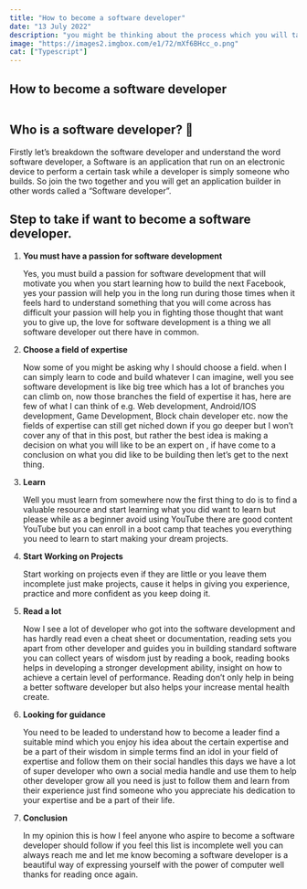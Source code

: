 ```yaml
---
title: "How to become a software developer"
date: "13 July 2022"
description: "you might be thinking about the process which you will take to start your software development career well i have something that just might help you find your stand."
image: "https://images2.imgbox.com/e1/72/mXf6BHcc_o.png"
cat: ["Typescript"]
---
```


<h2 class="blog-title">How to become a software developer</h2>

<div class="blog-image">
  <img src="https://images2.imgbox.com/e1/72/mXf6BHcc_o.png" alt="">
  <!-- <text>Image from wallpareflare<text> -->
</div>

<h2 class="blog-title small ">Who is a software developer? 🚀</h2>

<p>
Firstly let’s breakdown the software developer and understand the word software developer, a Software is an application that run on an electronic device to perform a certain task while a developer is simply someone who builds. So join the two together and you will get an application builder in other words called a “Software developer”.
</p>

<h2 class="blog-title small medium">Step to take if want to become a software developer.</h2>

<ol>
  <li>
  <p><strong>You must have a passion for software development</strong>

Yes, you must build a passion for software development that will motivate you when you start learning how to build the next Facebook, yes your passion will help you in the long run during those times when it feels hard to understand something that you will come across has difficult your passion will help you in fighting those thought that want you to give up, the love for software development is a thing we all software developer out there have in common.</p >

  </li>
  <li>
  <p><strong>Choose a field of expertise</strong> 
  
  Now some of you might be asking why I should choose a field. when I can simply learn to code and build whatever I can imagine, well you see software development is like big tree which has a lot of branches you can climb on,  now those branches the field of expertise it has, here are few  of what I can think of e.g. Web development, Android/IOS development, Game Development, Block chain developer etc. now the fields of expertise can still get niched down if you go deeper  but I won’t cover any of that in this post, but rather the best idea is making a decision on what you will like to be an expert on , if have come to a conclusion on what you did like to be building then let’s get  to the next thing. </p>

  </li>
  <li>
  <p><strong>Learn</strong> 
  
Well you must learn from somewhere now the first thing to do is to find a valuable resource and start learning what you did want to learn but please while as a beginner avoid using YouTube there are good content YouTube but you can enroll in a boot camp that teaches you everything you need to learn to start making your dream projects.</p>

  </li>
  <li>
  <p><strong>Start Working on Projects  </strong> 
  
Start working on projects even if they are little or you leave them incomplete just make projects, cause it helps in giving you experience, practice and more confident as you keep doing it.</p>

  </li>
  <li>
  <p><strong>Read a lot</strong>

Now I see a lot of developer who got into the software development and has hardly read even a cheat sheet or documentation, reading sets you apart from other developer and guides you in building standard software you can collect years of wisdom just by reading a book, reading books helps in developing a stronger development ability, insight on how to achieve a certain level of performance. Reading don’t only help in being a better software developer but also helps your increase mental health create.

</p>

  </li>
  <li>
  <p><strong>Looking for guidance</strong>

You need to be leaded to understand how to become a leader find a suitable mind which you enjoy his idea about the certain expertise and be a part of their wisdom in simple terms find an idol in your field of expertise and follow them on their social handles this days we have a lot of super developer who own a social media handle and use them to help other developer grow all you need is just to follow them and learn from their experience just find someone who you appreciate his dedication to your expertise and be a part of their life.

</p>

  </li>
  <li>
  <p><strong>Conclusion</strong>

In my opinion this is how I feel anyone who aspire to become a software developer should follow if you feel this list is incomplete well you can always reach me and let me know becoming a software developer is a beautiful way of expressing yourself with the power of computer well thanks for reading once again.

</p>

  </li>

<ol>
